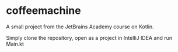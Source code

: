 # coffeemachine

A small project from the JetBrains Academy course on Kotlin.

Simply clone the repository, open as a project in IntelliJ IDEA and run Main.kt
